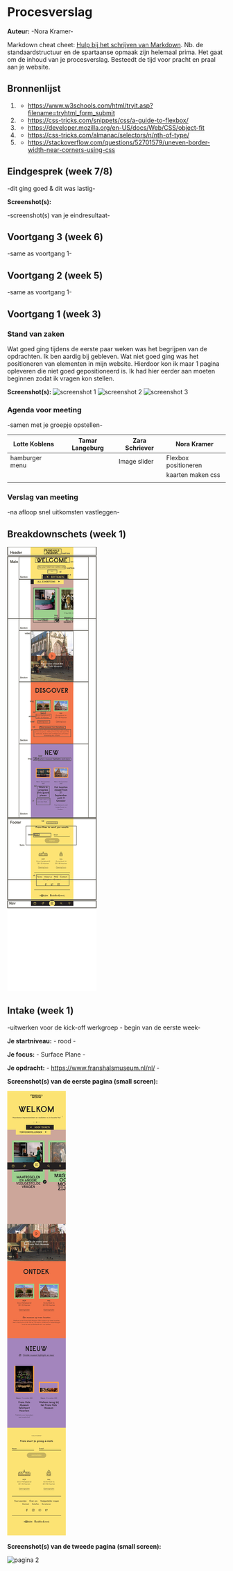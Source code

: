 # Procesverslag
**Auteur:** -Nora Kramer-

Markdown cheat cheet: [Hulp bij het schrijven van Markdown](https://github.com/adam-p/markdown-here/wiki/Markdown-Cheatsheet). Nb. de standaardstructuur en de spartaanse opmaak zijn helemaal prima. Het gaat om de inhoud van je procesverslag. Besteedt de tijd voor pracht en praal aan je website.



## Bronnenlijst
1. - https://www.w3schools.com/html/tryit.asp?filename=tryhtml_form_submit
2. - https://css-tricks.com/snippets/css/a-guide-to-flexbox/
3. - https://developer.mozilla.org/en-US/docs/Web/CSS/object-fit
4. - https://css-tricks.com/almanac/selectors/n/nth-of-type/
5. - https://stackoverflow.com/questions/52701579/uneven-border-width-near-corners-using-css






## Eindgesprek (week 7/8)

-dit ging goed & dit was lastig-

**Screenshot(s):**

-screenshot(s) van je eindresultaat-



## Voortgang 3 (week 6)

-same as voortgang 1-



## Voortgang 2 (week 5)

-same as voortgang 1-



## Voortgang 1 (week 3)

### Stand van zaken

Wat goed ging tijdens de eerste paar weken was het begrijpen van de opdrachten. Ik ben aardig bij gebleven. Wat niet goed ging was het positioneren van elementen in mijn website. Hierdoor kon ik maar 1 pagina opleveren die niet goed gepositioneerd is. Ik had hier eerder aan moeten beginnen zodat ik vragen kon stellen.

**Screenshot(s):**
![screenshot 1](images/screenshot1week3.jpg)
![screenshot 2](images/screenshot2week3.jpg)
![screenshot 3](images/screenshot2week3.jpg)




### Agenda voor meeting

-samen met je groepje opstellen-

| Lotte Koblens  | Tamar Langeburg    | Zara Schriever | Nora Kramer    |
| ---            | ---                | ---          | ---              |
| hamburger menu |                    | Image slider | Flexbox positioneren|
|                |                    |              | kaarten maken css|
|                |                    |              |                  |

### Verslag van meeting

-na afloop snel uitkomsten vastleggen-



## Breakdownschets (week 1)

![Breakdownschets](images/BREAKDOWN_FHMuseum.jpg)


## Intake (week 1)
-uitwerken voor de kick-off werkgroep - begin van de eerste week-

**Je startniveau:** - rood -

**Je focus:** - Surface Plane -

**Je opdracht:** - https://www.franshalsmuseum.nl/nl/ -

**Screenshot(s) van de eerste pagina (small screen):**

![pagina 1](images/franshalsmuseum1-pagina.png)

**Screenshot(s) van de tweede pagina (small screen):**

![pagina 2](images/franshalsmuseum2-pagina.png)
